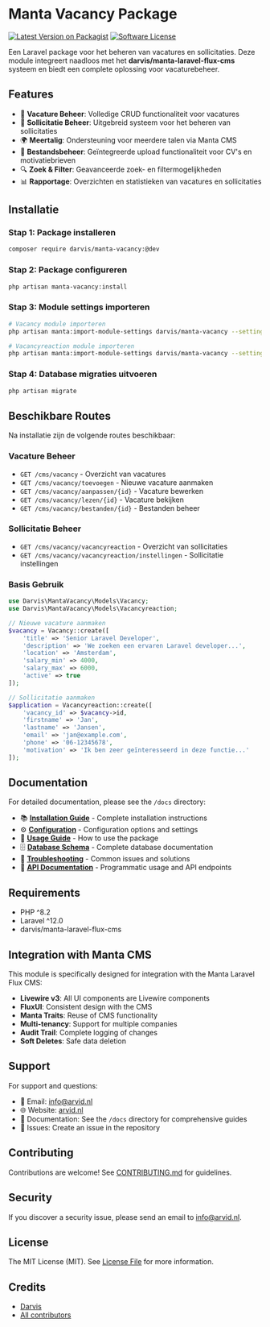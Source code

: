 # Manta Vacancy Package

[![Latest Version on Packagist](https://img.shields.io/packagist/v/darvis/manta-vacancy.svg?style=flat-square)](https://packagist.org/packages/darvis/manta-vacancy)
[![Software License](https://img.shields.io/badge/license-MIT-brightgreen.svg?style=flat-square)](LICENSE.md)

Een Laravel package voor het beheren van vacatures en sollicitaties. Deze module integreert naadloos met het **darvis/manta-laravel-flux-cms** systeem en biedt een complete oplossing voor vacaturebeheer.

## Features

- 💼 **Vacature Beheer**: Volledige CRUD functionaliteit voor vacatures
- 📝 **Sollicitatie Beheer**: Uitgebreid systeem voor het beheren van sollicitaties
- 🌍 **Meertalig**: Ondersteuning voor meerdere talen via Manta CMS
- 📁 **Bestandsbeheer**: Geïntegreerde upload functionaliteit voor CV's en motivatiebrieven
- 🔍 **Zoek & Filter**: Geavanceerde zoek- en filtermogelijkheden
- 📊 **Rapportage**: Overzichten en statistieken van vacatures en sollicitaties

## Installatie

### Stap 1: Package installeren

```bash
composer require darvis/manta-vacancy:@dev
```

### Stap 2: Package configureren

```bash
php artisan manta-vacancy:install
```

### Stap 3: Module settings importeren

```bash
# Vacancy module importeren
php artisan manta:import-module-settings darvis/manta-vacancy --settings-file=export/settings-vacancy.php

# Vacancyreaction module importeren
php artisan manta:import-module-settings darvis/manta-vacancy --settings-file=export/settings-vacancyreaction.php
```

### Stap 4: Database migraties uitvoeren

```bash
php artisan migrate
```

## Beschikbare Routes

Na installatie zijn de volgende routes beschikbaar:

### Vacature Beheer
- `GET /cms/vacancy` - Overzicht van vacatures
- `GET /cms/vacancy/toevoegen` - Nieuwe vacature aanmaken
- `GET /cms/vacancy/aanpassen/{id}` - Vacature bewerken
- `GET /cms/vacancy/lezen/{id}` - Vacature bekijken
- `GET /cms/vacancy/bestanden/{id}` - Bestanden beheer

### Sollicitatie Beheer
- `GET /cms/vacancy/vacancyreaction` - Overzicht van sollicitaties
- `GET /cms/vacancy/vacancyreaction/instellingen` - Sollicitatie instellingen

### Basis Gebruik

```php
use Darvis\MantaVacancy\Models\Vacancy;
use Darvis\MantaVacancy\Models\Vacancyreaction;

// Nieuwe vacature aanmaken
$vacancy = Vacancy::create([
    'title' => 'Senior Laravel Developer',
    'description' => 'We zoeken een ervaren Laravel developer...',
    'location' => 'Amsterdam',
    'salary_min' => 4000,
    'salary_max' => 6000,
    'active' => true
]);

// Sollicitatie aanmaken
$application = Vacancyreaction::create([
    'vacancy_id' => $vacancy->id,
    'firstname' => 'Jan',
    'lastname' => 'Jansen',
    'email' => 'jan@example.com',
    'phone' => '06-12345678',
    'motivation' => 'Ik ben zeer geïnteresseerd in deze functie...'
]);
```

## Documentation

For detailed documentation, please see the `/docs` directory:

- 📚 **[Installation Guide](docs/installation.md)** - Complete installation instructions
- ⚙️ **[Configuration](docs/configuration.md)** - Configuration options and settings
- 🚀 **[Usage Guide](docs/usage.md)** - How to use the package
- 🗄️ **[Database Schema](docs/database.md)** - Complete database documentation
- 🔧 **[Troubleshooting](docs/troubleshooting.md)** - Common issues and solutions
- 🔌 **[API Documentation](docs/api.md)** - Programmatic usage and API endpoints

## Requirements

- PHP ^8.2
- Laravel ^12.0
- darvis/manta-laravel-flux-cms

## Integration with Manta CMS

This module is specifically designed for integration with the Manta Laravel Flux CMS:

- **Livewire v3**: All UI components are Livewire components
- **FluxUI**: Consistent design with the CMS
- **Manta Traits**: Reuse of CMS functionality
- **Multi-tenancy**: Support for multiple companies
- **Audit Trail**: Complete logging of changes
- **Soft Deletes**: Safe data deletion

## Support

For support and questions:

- 📧 Email: info@arvid.nl
- 🌐 Website: [arvid.nl](https://arvid.nl)
- 📖 Documentation: See the `/docs` directory for comprehensive guides
- 🐛 Issues: Create an issue in the repository

## Contributing

Contributions are welcome! See [CONTRIBUTING.md](CONTRIBUTING.md) for guidelines.

## Security

If you discover a security issue, please send an email to info@arvid.nl.

## License

The MIT License (MIT). See [License File](LICENSE.md) for more information.

## Credits

- [Darvis](https://github.com/darvis)
- [All contributors](../../contributors)
